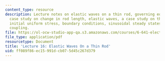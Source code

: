 ```yaml
---
content_type: resource
description: Lecture notes on elastic waves on a thin rod, governing equations, a
  case study on change in rod length, elastic waves, a case study on the region of
  initial uniform stress, boundary conditions, sinusoidal steady states, and electromechanical
  coupling.
file: https://ol-ocw-studio-app-qa.s3.amazonaws.com/courses/6-641-electromagnetic-fields-forces-and-motion-spring-2005/ff089f86ec15991dcb075d45c267d379_lecture16.pdf
file_type: application/pdf
resourcetype: Document
title: 'Lecture 16: Elastic Waves On a Thin Rod'
uid: ff089f86-ec15-991d-cb07-5d45c267d379
---
```

